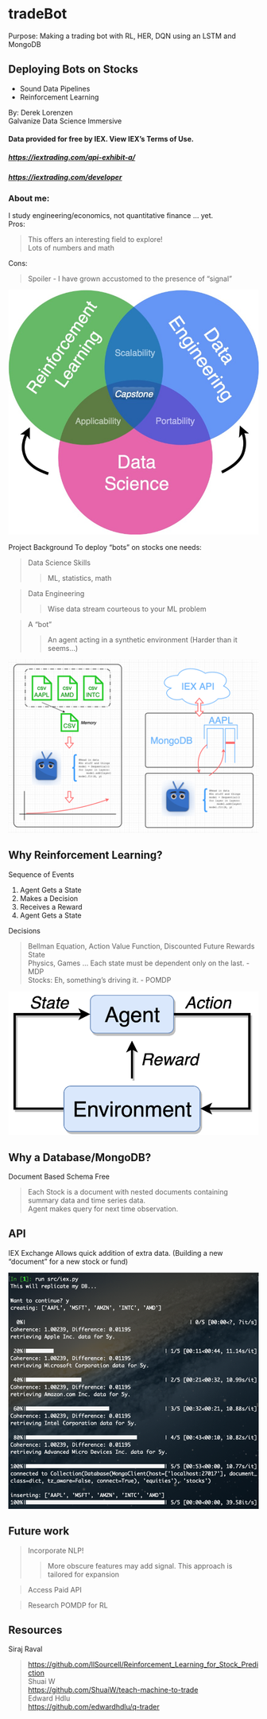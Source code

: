 # tradeBot  
Purpose: Making a trading bot with RL, HER, DQN using an LSTM and MongoDB  

## Deploying Bots on Stocks  
- Sound Data Pipelines  
- Reinforcement Learning  

By: Derek Lorenzen  
Galvanize Data Science Immersive  

#### Data provided for free by IEX. View IEX’s Terms of Use.
##### https://iextrading.com/api-exhibit-a/
##### https://iextrading.com/developer

### About me:   
I study engineering/economics, not quantitative finance … yet.   
Pros:  
> This offers an interesting field to explore!  
> Lots of numbers and math  

Cons:  
> Spoiler - I have grown accustomed to the presence of “signal”

![](resources/venn_capstone.jpg)

Project Background
To deploy “bots” on stocks one
needs:  
> Data Science Skills  
>> ML, statistics, math  

> Data Engineering  
>> Wise data stream
courteous to your ML
problem  

> A “bot”  
>> An agent acting in a
synthetic environment
(Harder than it seems...)  

![](resources/pipeline.png)  

## Why Reinforcement Learning?  
Sequence of Events  
1. Agent Gets a State
2. Makes a Decision
3. Receives a Reward
4. Agent Gets a State

Decisions  
> Bellman Equation, Action Value Function,
Discounted Future Rewards
State  
> Physics, Games … Each state must be
dependent only on the last. - MDP  
> Stocks: Eh, something’s driving it. - POMDP  

![](resources/rlonly.png)  

## Why a Database/MongoDB?
Document Based
Schema Free
> Each Stock is a document
with nested documents
containing summary data
and time series data.  
> Agent makes query for next
time observation.  


## API
IEX Exchange
Allows quick addition of extra
data.
(Building a new “document”
for a new stock or fund)

![](resources/iex.png)  

 
## Future work  
> Incorporate NLP!  
>> More obscure features
may add signal. This
approach is tailored for
expansion  

> Access Paid API  

> Research POMDP for RL  


## Resources 

Siraj Raval   
> https://github.com/llSourcell/Reinforcement_Learning_for_Stock_Prediction  
Shuai W  
> https://github.com/ShuaiW/teach-machine-to-trade    
Edward Hdlu  
> https://github.com/edwardhdlu/q-trader  
